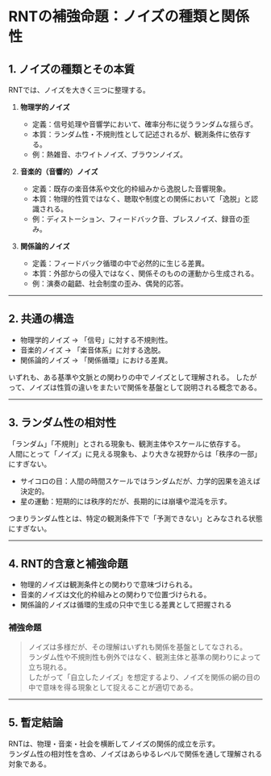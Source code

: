 # RNTの補強命題：ノイズの種類と関係性

## 1. ノイズの種類とその本質
RNTでは、ノイズを大きく三つに整理する。

1. **物理学的ノイズ**  
   - 定義：信号処理や音響学において、確率分布に従うランダムな揺らぎ。  
   - 本質：ランダム性・不規則性として記述されるが、観測条件に依存する。  
   - 例：熱雑音、ホワイトノイズ、ブラウンノイズ。  

2. **音楽的（音響的）ノイズ**  
   - 定義：既存の楽音体系や文化的枠組みから逸脱した音響現象。  
   - 本質：物理的性質ではなく、聴取や制度との関係において「逸脱」と認識される。  
   - 例：ディストーション、フィードバック音、ブレスノイズ、録音の歪み。  

3. **関係論的ノイズ**  
   - 定義：フィードバック循環の中で必然的に生じる差異。  
   - 本質：外部からの侵入ではなく、関係そのものの運動から生成される。  
   - 例：演奏の齟齬、社会制度の歪み、偶発的応答。  

---

## 2. 共通の構造
- 物理学的ノイズ → 「信号」に対する不規則性。  
- 音楽的ノイズ → 「楽音体系」に対する逸脱。  
- 関係論的ノイズ → 「関係循環」における差異。  

いずれも、ある基準や文脈との関わりの中でノイズとして理解される。
したがって、ノイズは性質の違いをまたいで関係を基盤として説明される概念である。 

---

## 3. ランダム性の相対性
「ランダム」「不規則」とされる現象も、観測主体やスケールに依存する。  
人間にとって「ノイズ」に見える現象も、より大きな視野からは「秩序の一部」にすぎない。  

- サイコロの目：人間の時間スケールではランダムだが、力学的因果を追えば決定的。  
- 星の運動：短期的には秩序的だが、長期的には崩壊や混沌を示す。  

つまりランダム性とは、特定の観測条件下で「予測できない」とみなされる状態にすぎない。  

---

## 4. RNT的含意と補強命題
- 物理的ノイズは観測条件との関わりで意味づけられる。 
- 音楽的ノイズは文化的枠組みとの関わりで位置づけられる。
- 関係論的ノイズは循環的生成の只中で生じる差異として把握される 

### 補強命題
> ノイズは多様だが、その理解はいずれも関係を基盤としてなされる。  
> ランダム性や不規則性も例外ではなく、観測主体と基準の関わりによって立ち現れる。  
> したがって「自立したノイズ」を想定するより、ノイズを関係の網の目の中で意味を得る現象として捉えることが適切である。  

---

## 5. 暫定結論
RNTは、物理・音楽・社会を横断してノイズの関係的成立を示す。  
ランダム性の相対性を含め、ノイズはあらゆるレベルで関係を通して理解される対象である。
